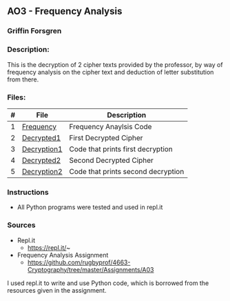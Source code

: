 ## AO3 - Frequency Analysis
### Griffin Forsgren
### Description:

This is the decryption of 2 cipher texts provided by the professor, by way of frequency analysis on the cipher text and deduction of letter substitution from there. 

### Files:

|   #   | File                            | Description                                                |
| :---: | ------------------------------- | ---------------------------------------------------------- |
|   1   | [Frequency](./Frequency.py)     | Frequency Anaylsis Code                                    |
|   2   | [Decrypted1](./Decrypted_1.txt) | First Decrypted Cipher                                     |
|   3   | [Decryption1](./Decryption1.py) | Code that prints first decryption                          |
|   4   | [Decrypted2](./decrypted_2.txt) | Second Decrypted Cipher                                    |
|   5   | [Decryption2](./decryption2.py) | Code that prints second decryption                         |

### Instructions

- All Python programs were tested and used in repl.it

### Sources

- Repl.it
  - https://repl.it/~
- Frequency Analysis Assignment
  - https://github.com/rugbyprof/4663-Cryptography/tree/master/Assignments/A03
  
I used repl.it to write and use Python code, which is borrowed from the resources given in the assignment. 
